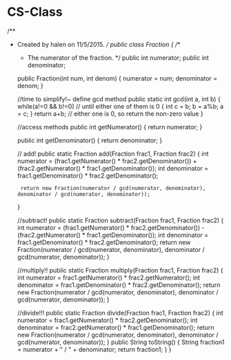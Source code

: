 # CS-Class
/**
 * Created by halen on 11/5/2015.
 */
public class Fraction {
    /**
     * The numerator of the fraction.
     */
    public int numerator;
    public int denominator;

    public Fraction(int num, int denom) {
        numerator = num;
        denominator = denom;
    }

    //time to simplify!~ define gcd method
    public static int gcd(int a, int b)
    {
        while(a!=0 && b!=0) // until either one of them is 0
        {
            int c = b;
            b = a%b;
            a = c;
        }
        return a+b; // either one is 0, so return the non-zero value
    }

    //access methods
    public int getNumerator() {
        return numerator;
    }

    public int getDenominator() {
        return denominator;
    }

    // add!
    public static Fraction add(Fraction frac1, Fraction frac2) {
        int numerator = (frac1.getNumerator() * frac2.getDenominator()) + (frac2.getNumerator() * frac1.getDenominator());
        int denominator = frac1.getDenominator() * frac2.getDenominator();

        return new Fraction(numerator / gcd(numerator, denominator), denominator / gcd(numerator, denominator));
    }

    //subtract!
    public static Fraction subtract(Fraction frac1, Fraction frac2) {
        int numerator = (frac1.getNumerator() * frac2.getDenominator()) - (frac2.getNumerator() * frac1.getDenominator());
        int denominator = frac1.getDenominator() * frac2.getDenominator();
        return new Fraction(numerator / gcd(numerator, denominator), denominator / gcd(numerator, denominator));
    }

    //multiply!!
    public static Fraction multiply(Fraction frac1, Fraction frac2) {
        int numerator = frac1.getNumerator() * frac2.getNumerator();
        int denominator = frac1.getDenominator() * frac2.getDenominator();
        return new Fraction(numerator / gcd(numerator, denominator), denominator / gcd(numerator, denominator));
    }

    //divide!!!
    public static Fraction divide(Fraction frac1, Fraction frac2) {
        int numerator = frac1.getNumerator() * frac2.getDenominator();
        int denominator = frac2.getNumerator() * frac1.getDenominator();
        return new Fraction(numerator / gcd(numerator, denominator), denominator / gcd(numerator, denominator));
    }
    public String toString()
    {
        String fraction1 = numerator + " / " + denominator;
        return fraction1;
    }
}


